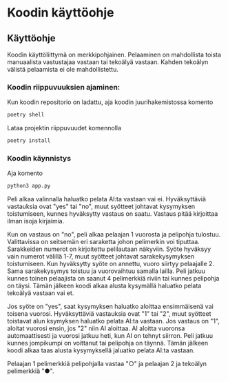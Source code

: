 # Koodin käyttöohje

## Käyttöohje

Koodin käyttöliittymä on merkkipohjainen. Pelaaminen on mahdollista toista manuaalista vastustajaa vastaan tai tekoälyä vastaan. Kahden tekoälyn välistä pelaamista ei ole mahdollistettu. 

### Koodin riippuvuuksien ajaminen:

Kun koodin repositorio on ladattu, aja koodin juurihakemistossa komento

```bash
poetry shell
```
Lataa projektin riippuvuudet komennolla

```bash
poetry install 
```

### Koodin käynnistys

Aja komento 

```bash
python3 app.py
```

Peli alkaa valinnalla haluatko pelata AI:ta vastaan vai ei. Hyväksyttäviä vastauksia ovat "yes" tai "no", 
muut syötteet johtavat kysymyksen toistumiseen, kunnes hyväksytty vastaus on saatu. Vastaus pitää kirjoittaa ilman isoja kirjaimia.

Kun on vastaus on "no", peli alkaa pelaajan 1 vuorosta ja pelipohja tulostuu. Valittavissa on seitsemän eri saraketta johon pelimerkin voi tiputtaa.
Sarakkeiden numerot on kirjoitettu pelilautaan näkyviin. Syöte hyväksyy vain numerot välillä 1-7, muut syötteet johtavat sarakekysymyksen toistumiseen.
Kun hyväksytty syöte on annettu, vuoro siirtyy pelaajalle 2. Sama sarakekysymys toistuu ja vuorovaihtuu samalla lailla. 
Peli jatkuu kunnes toinen pelaajista on saanut 4 pelimerkkiä riviin tai kunnes pelipohja on täysi. 
Tämän jälkeen koodi alkaa alusta kysymällä haluatko pelata tekoälyä vastaan vai et.

Jos syöte on "yes", saat kysymyksen haluatko aloittaa ensimmäisenä vai toisena vuorosi. 
Hyväksyttäviä vastauksia ovat "1" tai "2", muut syötteet toistavat alun ksymyksen haluatko pelata AI:ta vastaan.
Jos vastaus on "1", aloitat vuorosi ensin, jos "2" niin AI aloittaa. AI aloitta vuoronsa automaattisesti ja vuorosi jatkuu heti, kun AI on tehnyt siirron.
Peli jatkuu kunnes jompikumpi on voittanut tai pelipohja on täynnä. Tämän jälkeen koodi alkaa taas alusta kysymyksellä jaluatko pelata AI:ta vastaan.

Pelaajan 1 pelimerkkiä pelipohjalla vastaa "○" ja pelaajan 2 ja tekoälyn pelimerkkiä "●".

